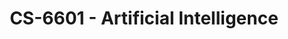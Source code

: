---
layout: course
title: CS-6601 - Artificial Intelligence
aliases: AI
course_id: CS-6601
permalink: /CS-6601/
avg_difficulty: 4.06
avg_rating: 4.12
avg_workload: 22.87
type: course_page
---